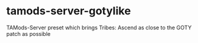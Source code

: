 # tamods-server-gotylike
TAMods-Server preset which brings Tribes: Ascend as close to the GOTY patch as possible
